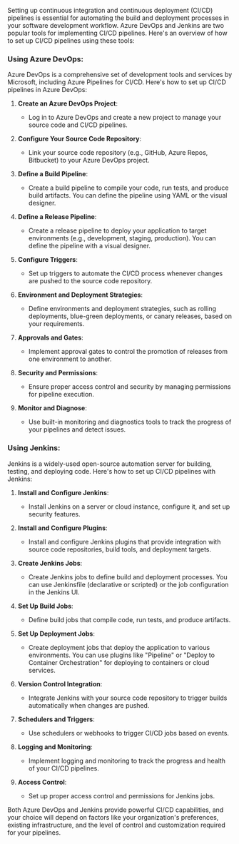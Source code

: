 Setting up continuous integration and continuous deployment (CI/CD) pipelines is essential for automating the build and deployment processes in your software development workflow. Azure DevOps and Jenkins are two popular tools for implementing CI/CD pipelines. Here's an overview of how to set up CI/CD pipelines using these tools:

### Using Azure DevOps:

Azure DevOps is a comprehensive set of development tools and services by Microsoft, including Azure Pipelines for CI/CD. Here's how to set up CI/CD pipelines in Azure DevOps:

1. **Create an Azure DevOps Project**:
   - Log in to Azure DevOps and create a new project to manage your source code and CI/CD pipelines.

2. **Configure Your Source Code Repository**:
   - Link your source code repository (e.g., GitHub, Azure Repos, Bitbucket) to your Azure DevOps project.

3. **Define a Build Pipeline**:
   - Create a build pipeline to compile your code, run tests, and produce build artifacts. You can define the pipeline using YAML or the visual designer.

4. **Define a Release Pipeline**:
   - Create a release pipeline to deploy your application to target environments (e.g., development, staging, production). You can define the pipeline with a visual designer.

5. **Configure Triggers**:
   - Set up triggers to automate the CI/CD process whenever changes are pushed to the source code repository.

6. **Environment and Deployment Strategies**:
   - Define environments and deployment strategies, such as rolling deployments, blue-green deployments, or canary releases, based on your requirements.

7. **Approvals and Gates**:
   - Implement approval gates to control the promotion of releases from one environment to another.

8. **Security and Permissions**:
   - Ensure proper access control and security by managing permissions for pipeline execution.

9. **Monitor and Diagnose**:
   - Use built-in monitoring and diagnostics tools to track the progress of your pipelines and detect issues.

### Using Jenkins:

Jenkins is a widely-used open-source automation server for building, testing, and deploying code. Here's how to set up CI/CD pipelines with Jenkins:

1. **Install and Configure Jenkins**:
   - Install Jenkins on a server or cloud instance, configure it, and set up security features.

2. **Install and Configure Plugins**:
   - Install and configure Jenkins plugins that provide integration with source code repositories, build tools, and deployment targets.

3. **Create Jenkins Jobs**:
   - Create Jenkins jobs to define build and deployment processes. You can use Jenkinsfile (declarative or scripted) or the job configuration in the Jenkins UI.

4. **Set Up Build Jobs**:
   - Define build jobs that compile code, run tests, and produce artifacts.

5. **Set Up Deployment Jobs**:
   - Create deployment jobs that deploy the application to various environments. You can use plugins like "Pipeline" or "Deploy to Container Orchestration" for deploying to containers or cloud services.

6. **Version Control Integration**:
   - Integrate Jenkins with your source code repository to trigger builds automatically when changes are pushed.

7. **Schedulers and Triggers**:
   - Use schedulers or webhooks to trigger CI/CD jobs based on events.

8. **Logging and Monitoring**:
   - Implement logging and monitoring to track the progress and health of your CI/CD pipelines.

9. **Access Control**:
   - Set up proper access control and permissions for Jenkins jobs.

Both Azure DevOps and Jenkins provide powerful CI/CD capabilities, and your choice will depend on factors like your organization's preferences, existing infrastructure, and the level of control and customization required for your pipelines.